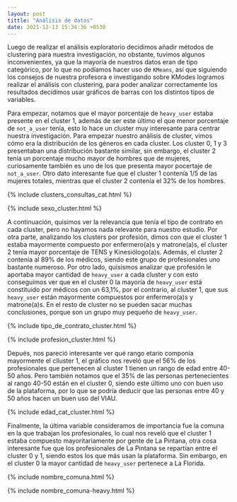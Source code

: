 ```yaml
---
layout: post
tittle: "Análisis de datos"
date: 2021-12-13 15:34:36 +0530
---
```

Luego de realizar el análisis exploratorio decidimos añadir métodos de clustering para nuestra investigación, no obstante, tuvimos algunos inconvenientes, ya que la mayoría de nuestros datos eran de tipo categórico, por lo que no podíamos hacer uso de `KMeans`, así que siguiendo los consejos de nuestra profesora e investigando sobre KModes logramos realizar el análisis con clustering, para poder analizar correctamente los resultados decidimos usar gráficos de barras con los distintos tipos de variables. 

Para empezar, notamos que el mayor porcentaje de `heavy_user` estaba presente en el cluster 1, además de ser este último el que menor porcentaje de `not_a_user` tenía, esto lo hace un cluster muy interesante para centrar nuestra investigación. Para empezar nuestro análisis de cluster, vimos cómo era la distribución de los géneros en cada cluster. Los cluster 0, 1 y 3 presentaban una distribución bastante similar, sin embargo, el cluster 2 tenía un porcentaje mucho mayor de hombres que de mujeres, curiosamente también es uno de los que presenta mayor pocertaje de `not_a_user`. Otro dato interesante fue que el cluster 1 contenía 1/5 de las mujeres totales, mientras que el cluster 2 contenía el 32% de los hombres.

{% include clusters_consultas_cat.html %}

{% include sexo_cluster.html %}

A continuación, quisimos ver la relevancia que tenía el tipo de contrato en cada cluster, pero no hayamos nada relevante para nuestro estudio. Por otra parte, analizando los clusters por profesión, dimos con que el cluster 1 estaba mayormente compuesto por enfermero(a)s y matrone(a)s, el cluster 2 tenía mayor porcentaje de TENS y Kinesiólogo(a)s. Además, el cluster 2 contenía al 89% de los médicos, siendo este grupo de profesionales uno bastante numeroso. Por otro lado, quisismos analizar que profesión le aportaba mayor cantidad de `heavy_user` a cada cluster y con esto conseguimos ver que en el cluster 0 la mayoría de `heavy_user` está constituido por médicos con un 63,1%, por el contrario, al cluster 1, que sus `heavy_user` están mayormente compuestos por enfermero(a)s y matrone(a)s. En el resto de cluster no se pueden sacar muchas conclusiones, porque son un grupo muy pequeño de `heavy_user`.

{% include tipo_de_contrato_cluster.html %}

{% include profesion_cluster.html %}

Depués, nos pareció interesante ver qué rango etario componía mayormente el clluster 1, el gráfico nos reveló que el 56% de los profesionales que pertenecen al cluster 1 tienen un rango de edad entre 40-50 años. Pero también notamos que el 35% de las personas pertenecientes al rango 40-50 están en el cluster 0, siendo este último uno con buen uso de la plataforma, por lo que se podría deducir que las personas entre 40 y 50 años hacen un buen uso del VIAU.

{% include edad_cat_cluster.html %}

Finalmente, la última variable consideramos de importancia fue la comuna en la que trabajan los profesionales, lo cual nos reveló que el cluster 1 estaba compuesto mayoritariamente por gente de La Pintana, otra cosa interesante fue que los profesionales de La Pintana se repartían entre el cluster 0 y 1, siendo estos los que más usan la plataforma. Sin embargo, en el cluster 0 la mayor cantidad de `heavy_user` pertenece a La Florida.

{% include nombre_comuna.html %}

{% include nombre_comuna-heavy.html %}
